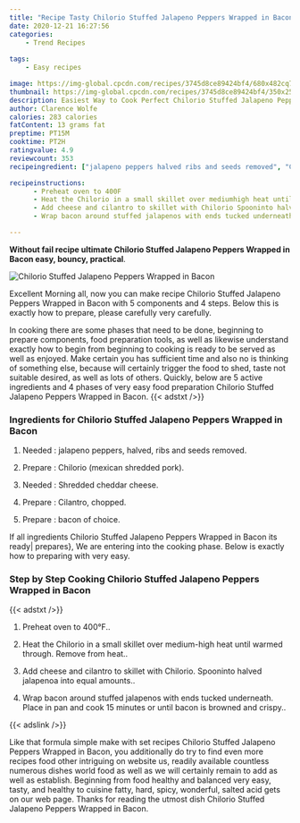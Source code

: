 ```yaml
---
title: "Recipe Tasty Chilorio Stuffed Jalapeno Peppers Wrapped in Bacon"
date: 2020-12-21 16:27:56
categories:
    - Trend Recipes
    
tags:
    - Easy recipes

image: https://img-global.cpcdn.com/recipes/3745d8ce89424bf4/680x482cq70/chilorio-stuffed-jalapeno-peppers-wrapped-in-bacon-recipe-main-photo.jpg
thumbnail: https://img-global.cpcdn.com/recipes/3745d8ce89424bf4/350x250cq70/chilorio-stuffed-jalapeno-peppers-wrapped-in-bacon-recipe-main-photo.jpg
description: Easiest Way to Cook Perfect Chilorio Stuffed Jalapeno Peppers Wrapped in Bacon with 5 ingredients and 4 stages of easy cooking.
author: Clarence Wolfe
calories: 283 calories
fatContent: 13 grams fat
preptime: PT15M
cooktime: PT2H
ratingvalue: 4.9
reviewcount: 353
recipeingredient: ["jalapeno peppers halved ribs and seeds removed", "Chilorio mexican shredded pork", "Shredded cheddar cheese", "Cilantro chopped", "bacon of choice"]

recipeinstructions: 
      - Preheat oven to 400F 
      - Heat the Chilorio in a small skillet over mediumhigh heat until warmed through Remove from heat 
      - Add cheese and cilantro to skillet with Chilorio Spooninto halved jalapenoa into equal amounts 
      - Wrap bacon around stuffed jalapenos with ends tucked underneath Place in pan and cook 15 minutes or until bacon is browned and crispy

---
```




**Without fail recipe ultimate Chilorio Stuffed Jalapeno Peppers Wrapped in Bacon easy, bouncy, practical**. 


![Chilorio Stuffed Jalapeno Peppers Wrapped in Bacon](https://img-global.cpcdn.com/recipes/3745d8ce89424bf4/680x482cq70/chilorio-stuffed-jalapeno-peppers-wrapped-in-bacon-recipe-main-photo.jpg "Chilorio Stuffed Jalapeno Peppers Wrapped in Bacon")




Excellent Morning all, now you can make recipe Chilorio Stuffed Jalapeno Peppers Wrapped in Bacon with 5 components and 4 steps. Below this is exactly how to prepare, please carefully very carefully.

In cooking there are some phases that need to be done, beginning to prepare components, food preparation tools, as well as likewise understand exactly how to begin from beginning to cooking is ready to be served as well as enjoyed. Make certain you has sufficient time and also no is thinking of something else, because will certainly trigger the food to shed, taste not suitable desired, as well as lots of others. Quickly, below are 5 active ingredients and 4 phases of very easy food preparation Chilorio Stuffed Jalapeno Peppers Wrapped in Bacon.
{{< adstxt />}}

### Ingredients for Chilorio Stuffed Jalapeno Peppers Wrapped in Bacon


1. Needed  : jalapeno peppers, halved, ribs and seeds removed.

1. Prepare  : Chilorio (mexican shredded pork).

1. Needed  : Shredded cheddar cheese.

1. Prepare  : Cilantro, chopped.

1. Prepare  : bacon of choice.



If all ingredients Chilorio Stuffed Jalapeno Peppers Wrapped in Bacon its ready| prepares}, We are entering into the cooking phase. Below is exactly how to preparing with very easy.

### Step by Step Cooking Chilorio Stuffed Jalapeno Peppers Wrapped in Bacon

{{< adstxt />}}


1. Preheat oven to 400°F..



1. Heat the Chilorio in a small skillet over medium-high heat until warmed through. Remove from heat..



1. Add cheese and cilantro to skillet with Chilorio. Spooninto halved jalapenoa into equal amounts..



1. Wrap bacon around stuffed jalapenos with ends tucked underneath. Place in pan and cook 15 minutes or until bacon is browned and crispy..





{{< adslink />}}

Like that formula simple make with set recipes Chilorio Stuffed Jalapeno Peppers Wrapped in Bacon, you additionally do try to find even more recipes food other intriguing on website us, readily available countless numerous dishes world food as well as we will certainly remain to add as well as establish. Beginning from food healthy and balanced very easy, tasty, and healthy to cuisine fatty, hard, spicy, wonderful, salted acid gets on our web page. Thanks for reading the utmost dish Chilorio Stuffed Jalapeno Peppers Wrapped in Bacon.
